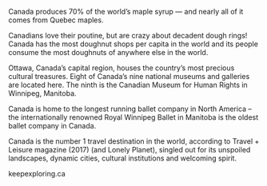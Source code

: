 
Canada produces 70% of the world’s maple syrup — and nearly all of it comes from Quebec maples.

Canadians love their poutine, but are crazy about decadent dough rings! Canada has the most doughnut shops per capita in the world and its people consume the most doughnuts of anywhere else in the world.

Ottawa, Canada’s capital region, houses the country’s most precious cultural treasures. Eight of Canada’s nine national museums and galleries are located here. The ninth is the Canadian Museum for Human Rights in Winnipeg, Manitoba.

Canada is home to the longest running ballet company in North America – the internationally renowned Royal Winnipeg Ballet in Manitoba is the oldest ballet company in Canada.

Canada is the number 1 travel destination in the world, according to Travel + Leisure magazine (2017) (and Lonely Planet), singled out for its unspoiled landscapes, dynamic cities, cultural institutions and welcoming spirit.

keepexploring.ca